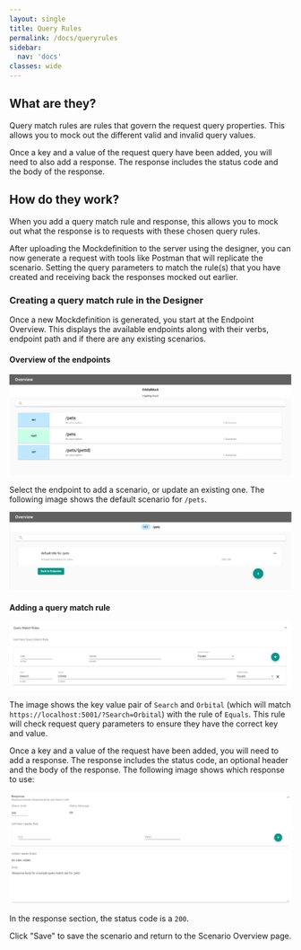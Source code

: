 ```yaml
---
layout: single
title: Query Rules
permalink: /docs/queryrules
sidebar:
  nav: 'docs'
classes: wide
---
```


## What are they?

Query match rules are rules that govern the request query properties. This allows you to mock out the different
valid and invalid query values.

Once a key and a value of the request query have been added, you will need to also add a response. The response
includes the status code and the body of the response.

## How do they work?

When you add a query match rule and response, this allows you to mock out what the response is to requests with
these chosen query rules.

After uploading the Mockdefinition to the server using the designer, you can now generate a request with
tools like Postman that will replicate the scenario. Setting the query parameters to match the rule(s) that you
have created and receiving back the responses mocked out earlier.

### Creating a query match rule in the Designer

Once a new Mockdefinition is generated, you start at the Endpoint Overview. This displays the available endpoints
along with their verbs, endpoint path and if there are any existing scenarios.

#### Overview of the endpoints

![Endpoint Overview](../../../assets/images/orbital-ui/endpointoverview.png)

Select the endpoint to add a scenario, or update an existing one. The following image shows the default scenario for `/pets`.

![Scenario Overview](../../../assets/images/orbital-ui/scenariooverview.png)

#### Adding a query match rule

![Query Request Match - Request](../../../assets/images/request-match-rules/addingquerymatchrule.png)

The image shows the key value pair of `Search` and `Orbital` (which will match `https://localhost:5001/?Search=Orbital`)
with the rule of `Equals`. This rule will check request query parameters to ensure they have the correct key and value.

Once a key and a value of the request have been added, you will need to add a response. The response includes
the status code, an optional header and the body of the response. The following image shows which response to use:

![Query Request Match - Response](../../../assets/images/request-match-rules/addingquerymatchruleresponse.png)

In the response section, the status code is a `200`.

Click "Save" to save the scenario and return to the Scenario Overview page.
